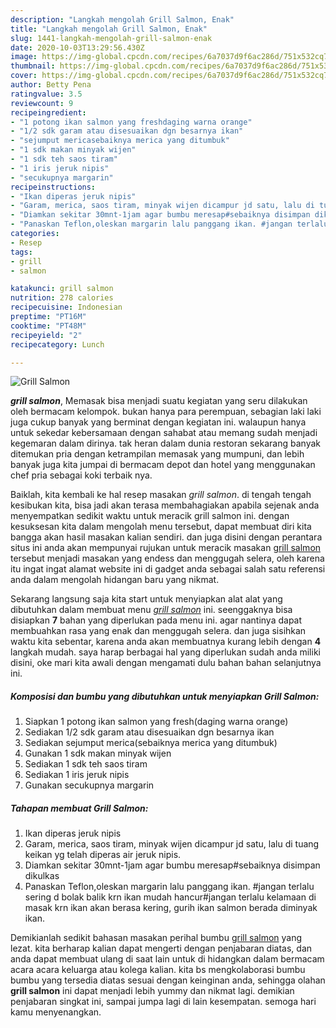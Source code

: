 ```yaml
---
description: "Langkah mengolah Grill Salmon, Enak"
title: "Langkah mengolah Grill Salmon, Enak"
slug: 1441-langkah-mengolah-grill-salmon-enak
date: 2020-10-03T13:29:56.430Z
image: https://img-global.cpcdn.com/recipes/6a7037d9f6ac286d/751x532cq70/grill-salmon-foto-resep-utama.jpg
thumbnail: https://img-global.cpcdn.com/recipes/6a7037d9f6ac286d/751x532cq70/grill-salmon-foto-resep-utama.jpg
cover: https://img-global.cpcdn.com/recipes/6a7037d9f6ac286d/751x532cq70/grill-salmon-foto-resep-utama.jpg
author: Betty Pena
ratingvalue: 3.5
reviewcount: 9
recipeingredient:
- "1 potong ikan salmon yang freshdaging warna orange"
- "1/2 sdk garam atau disesuaikan dgn besarnya ikan"
- "sejumput mericasebaiknya merica yang ditumbuk"
- "1 sdk makan minyak wijen"
- "1 sdk teh saos tiram"
- "1 iris jeruk nipis"
- "secukupnya margarin"
recipeinstructions:
- "Ikan diperas jeruk nipis"
- "Garam, merica, saos tiram, minyak wijen dicampur jd satu, lalu di tuang keikan yg telah diperas air jeruk nipis."
- "Diamkan sekitar 30mnt-1jam agar bumbu meresap#sebaiknya disimpan dikulkas"
- "Panaskan Teflon,oleskan margarin lalu panggang ikan. #jangan terlalu sering d bolak balik krn ikan mudah hancur#jangan terlalu kelamaan di masak krn ikan akan berasa kering, gurih ikan salmon berada diminyak ikan."
categories:
- Resep
tags:
- grill
- salmon

katakunci: grill salmon 
nutrition: 278 calories
recipecuisine: Indonesian
preptime: "PT16M"
cooktime: "PT48M"
recipeyield: "2"
recipecategory: Lunch

---
```



![Grill Salmon](https://img-global.cpcdn.com/recipes/6a7037d9f6ac286d/751x532cq70/grill-salmon-foto-resep-utama.jpg)

<b><i>grill salmon</i></b>, Memasak bisa menjadi suatu kegiatan yang seru dilakukan oleh bermacam kelompok. bukan hanya para perempuan, sebagian laki laki juga cukup banyak yang berminat dengan kegiatan ini. walaupun hanya untuk sekedar kebersamaan dengan sahabat atau memang sudah menjadi kegemaran dalam dirinya. tak heran dalam dunia restoran sekarang banyak ditemukan pria dengan ketrampilan memasak yang mumpuni, dan lebih banyak juga kita jumpai di bermacam depot dan hotel yang menggunakan chef pria sebagai koki terbaik nya.



Baiklah, kita kembali ke hal resep masakan <i>grill salmon</i>. di tengah tengah kesibukan kita, bisa jadi akan terasa membahagiakan apabila sejenak anda menyempatkan sedikit waktu untuk meracik grill salmon ini. dengan kesuksesan kita dalam mengolah menu tersebut, dapat membuat diri kita bangga akan hasil masakan kalian sendiri. dan juga disini dengan perantara situs ini anda akan mempunyai rujukan untuk meracik masakan <u>grill salmon</u> tersebut menjadi masakan yang endess dan menggugah selera, oleh karena itu ingat ingat alamat website ini di gadget anda sebagai salah satu referensi anda dalam mengolah hidangan baru yang nikmat.


Sekarang langsung saja kita start untuk menyiapkan alat alat yang dibutuhkan dalam membuat menu <u><i>grill salmon</i></u> ini. seenggaknya bisa disiapkan <b>7</b> bahan yang diperlukan pada menu ini. agar nantinya dapat membuahkan rasa yang enak dan menggugah selera. dan juga sisihkan waktu kita sebentar, karena anda akan membuatnya kurang lebih dengan <b>4</b> langkah mudah. saya harap berbagai hal yang diperlukan sudah anda miliki disini, oke mari kita awali dengan mengamati dulu bahan bahan selanjutnya ini.

<!--inarticleads1-->

##### Komposisi dan bumbu yang dibutuhkan untuk menyiapkan Grill Salmon:

1. Siapkan 1 potong ikan salmon yang fresh(daging warna orange)
1. Sediakan 1/2 sdk garam atau disesuaikan dgn besarnya ikan
1. Sediakan sejumput merica(sebaiknya merica yang ditumbuk)
1. Gunakan 1 sdk makan minyak wijen
1. Sediakan 1 sdk teh saos tiram
1. Sediakan 1 iris jeruk nipis
1. Gunakan secukupnya margarin




<!--inarticleads2-->

##### Tahapan membuat Grill Salmon:

1. Ikan diperas jeruk nipis
1. Garam, merica, saos tiram, minyak wijen dicampur jd satu, lalu di tuang keikan yg telah diperas air jeruk nipis.
1. Diamkan sekitar 30mnt-1jam agar bumbu meresap#sebaiknya disimpan dikulkas
1. Panaskan Teflon,oleskan margarin lalu panggang ikan. #jangan terlalu sering d bolak balik krn ikan mudah hancur#jangan terlalu kelamaan di masak krn ikan akan berasa kering, gurih ikan salmon berada diminyak ikan.




Demikianlah sedikit bahasan masakan perihal bumbu <u>grill salmon</u> yang lezat. kita berharap kalian dapat mengerti dengan penjabaran diatas, dan anda dapat membuat ulang di saat lain untuk di hidangkan dalam bermacam acara acara keluarga atau kolega kalian. kita bs mengkolaborasi bumbu bumbu yang tersedia diatas sesuai dengan keinginan anda, sehingga olahan <b>grill salmon</b> ini dapat menjadi lebih yummy dan nikmat lagi. demikian penjabaran singkat ini, sampai jumpa lagi di lain kesempatan. semoga hari kamu menyenangkan.
